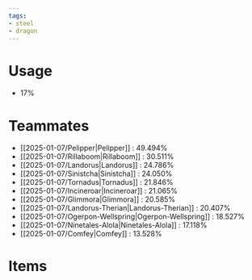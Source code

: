 ```yaml
---
tags:
- steel
- dragon
---
```

# Usage
- 17%
# Teammates
- [[2025-01-07/Pelipper|Pelipper]] : 49.494%
- [[2025-01-07/Rillaboom|Rillaboom]] : 30.511%
- [[2025-01-07/Landorus|Landorus]] : 24.786%
- [[2025-01-07/Sinistcha|Sinistcha]] : 24.050%
- [[2025-01-07/Tornadus|Tornadus]] : 21.846%
- [[2025-01-07/Incineroar|Incineroar]] : 21.065%
- [[2025-01-07/Glimmora|Glimmora]] : 20.585%
- [[2025-01-07/Landorus-Therian|Landorus-Therian]] : 20.407%
- [[2025-01-07/Ogerpon-Wellspring|Ogerpon-Wellspring]] : 18.527%
- [[2025-01-07/Ninetales-Alola|Ninetales-Alola]] : 17.118%
- [[2025-01-07/Comfey|Comfey]] : 13.528%
# Items